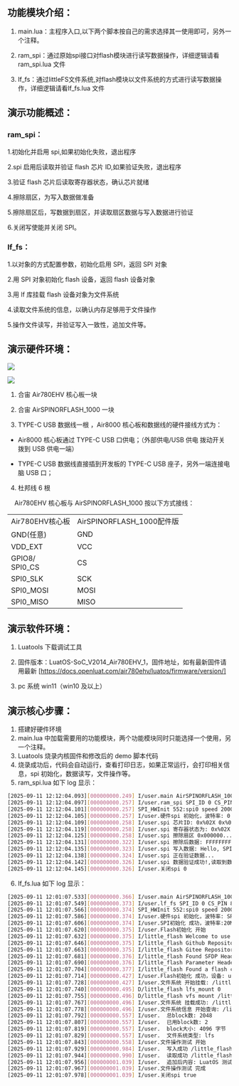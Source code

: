 ## 功能模块介绍：

1. main.lua：主程序入口,以下两个脚本按自己的需求选择其一使用即可，另外一个注释。

2. ram_spi：通过原始spi接口对flash模块进行读写数据操作，详细逻辑请看ram_spi.lua 文件

3. lf_fs：通过littleFS文件系统,对flash模块以文件系统的方式进行读写数据操作，详细逻辑请看lf_fs.lua 文件

## 演示功能概述：

### ram_spi：

1.初始化并启用 spi,如果初始化失败，退出程序

2.spi 启用后读取并验证 flash 芯片 ID,如果验证失败，退出程序

3.验证 flash 芯片后读取寄存器状态，确认芯片就绪

4.擦除扇区，为写入数据做准备

5.擦除扇区后，写数据到扇区，并读取扇区数据与写入数据进行验证

6.关闭写使能并关闭 SPI。

### lf_fs：

1.以对象的方式配置参数，初始化启用 SPI，返回 SPI 对象

2.用 SPI 对象初始化 flash 设备，返回 flash 设备对象

3.用 lf 库挂载 flash 设备对象为文件系统

4.读取文件系统的信息，以确认内存足够用于文件操作

5.操作文件读写，并验证写入一致性，追加文件等。

## 演示硬件环境：

![](https://docs.openluat.com/accessory/AirSPINORFLASH_1000/image/780EHV.jpg)

![](https://docs.openluat.com/accessory/AirSPINORFLASH_1000/image/norflash.jpg)

1. 合宙 Air780EHV 核心板一块

2. 合宙 AirSPINORFLASH_1000 一块

3. TYPE-C USB 数据线一根 ，Air8000 核心板和数据线的硬件接线方式为：
- Air8000 核心板通过 TYPE-C USB 口供电；（外部供电/USB 供电 拨动开关 拨到 USB 供电一端）

- TYPE-C USB 数据线直接插到开发板的 TYPE-C USB 座子，另外一端连接电脑 USB 口；
4. 杜邦线 6 根

    Air780EHV 核心板与 AirSPINORFLASH_1000 按以下方式接线：

<table>
<tr>
<td>Air780EHV核心板<br/></td><td>AirSPINORFLASH_1000配件版<br/></td></tr>
<tr>
<td>GND(任意)          <br/></td><td>GND<br/></td></tr>
<tr>
<td>VDD_EXT<br/></td><td>VCC<br/></td></tr>
<tr>
<td>GPIO8/<br/>SPI0_CS<br/></td><td>CS<br/></td></tr>
<tr>
<td>SPI0_SLK<br/></td><td>SCK<br/></td></tr>
<tr>
<td>SPI0_MOSI<br/></td><td>MOSI<br/></td></tr>
<tr>
<td>SPI0_MISO<br/></td><td>MISO<br/></td></tr>
</table>

## 演示软件环境：

1. Luatools 下载调试工具

2. 固件版本：LuatOS-SoC_V2014_Air780EHV_1，固件地址，如有最新固件请用最新 [https://docs.openluat.com/air780ehv/luatos/firmware/version/]

3. pc 系统 win11（win10 及以上）

## 演示核心步骤：

1. 搭建好硬件环境
2. main.lua 中加载需要用的功能模块，两个功能模块同时只能选择一个使用，另一个注释。
3. Luatools 烧录内核固件和修改后的 demo 脚本代码
4. 烧录成功后，代码会自动运行，查看打印日志，如果正常运行，会打印相关信息，spi 初始化，数据读写，文件操作等。
5. ram_spi.lua 如下 log 显示：

```bash
[2025-09-11 12:12:04.093][000000000.249] I/user.main AirSPINORFLASH_1000 001.000.000
[2025-09-11 12:12:04.097][000000000.257] I/user.ram_spi SPI_ID 0 CS_PIN 8
[2025-09-11 12:12:04.101][000000000.257] SPI_HWInit 552:spi0 speed 2000000,1994805,154
[2025-09-11 12:12:04.105][000000000.257] I/user.硬件spi 初始化，波特率: 0 2000000
[2025-09-11 12:12:04.109][000000000.258] I/user.spi 芯片ID: 0x%02X 0x%02X 0x%02X 239 64 23
[2025-09-11 12:12:04.119][000000000.258] I/user.spi 寄存器状态为: 0x%02X 0
[2025-09-11 12:12:04.125][000000000.258] I/user.spi 擦除扇区 0x000000...
[2025-09-11 12:12:04.131][000000000.322] I/user.spi 擦除后数据: FFFFFFFFFFFFFFFFFFFFFFFFFFFFFFFF 32
[2025-09-11 12:12:04.135][000000000.323] I/user.spi 写入数据: Hello, SPI Flash! 
[2025-09-11 12:12:04.138][000000000.324] I/user.spi 正在验证数据...
[2025-09-11 12:12:04.142][000000000.326] I/user.spi 数据验证成功!,读取到数据为：Hello, SPI Flash! 
[2025-09-11 12:12:04.145][000000000.326] I/user.关闭spi 0


```

6. lf_fs.lua 如下 log 显示：

```bash
[2025-09-11 12:01:07.533][000000000.366] I/user.main AirSPINORFLASH_1000 001.000.000
[2025-09-11 12:01:07.549][000000000.373] I/user.lf_fs SPI_ID 0 CS_PIN 8
[2025-09-11 12:01:07.566][000000000.374] SPI_HWInit 552:spi0 speed 2000000,1994805,154
[2025-09-11 12:01:07.586][000000000.374] I/user.硬件spi 初始化，波特率: SPI*: 0C7F5D18 2000000
[2025-09-11 12:01:07.606][000000000.374] I/user.SPI初始化 成功，波特率:20MHz
[2025-09-11 12:01:07.620][000000000.375] I/user.Flash初始化 开始
[2025-09-11 12:01:07.632][000000000.375] I/little_flash Welcome to use little flash V0.0.1 .
[2025-09-11 12:01:07.646][000000000.375] I/little_flash Github Repositories https://github.com/Dozingfiretruck/little_flash .
[2025-09-11 12:01:07.663][000000000.375] I/little_flash Gitee Repositories https://gitee.com/Dozingfiretruck/little_flash .
[2025-09-11 12:01:07.681][000000000.376] I/little_flash Found SFDP Header. The Revision is V1.5, NPN is 0, Access Protocol is 0xFF.
[2025-09-11 12:01:07.690][000000000.376] I/little_flash Parameter Header is OK. The Parameter ID is 0xFF00, Revision is V5.1, Length is 16,Parameter Table Pointer is 0x000080.
[2025-09-11 12:01:07.704][000000000.377] I/little_flash Found a flash chip. Size is 8388608 bytes.
[2025-09-11 12:01:07.714][000000000.427] I/user.Flash初始化 成功，设备: userdata: 0C10B3C0
[2025-09-11 12:01:07.728][000000000.427] I/user.文件系统 开始挂载: /little_flash
[2025-09-11 12:01:07.740][000000000.495] D/little_flash lfs_mount 0
[2025-09-11 12:01:07.755][000000000.496] D/little_flash vfs mount /little_flash ret 0
[2025-09-11 12:01:07.767][000000000.496] I/user.文件系统 挂载成功: /little_flash
[2025-09-11 12:01:07.778][000000000.496] I/user.文件系统信息 开始查询: /little_flash
[2025-09-11 12:01:07.792][000000000.557] I/user.  总block数: 2048
[2025-09-11 12:01:07.807][000000000.557] I/user.  已用block数: 2
[2025-09-11 12:01:07.819][000000000.557] I/user.  block大小: 4096 字节
[2025-09-11 12:01:07.829][000000000.557] I/user.  文件系统类型: lfs
[2025-09-11 12:01:07.843][000000000.558] I/user.文件操作测试 开始
[2025-09-11 12:01:07.929][000000000.984] I/user.  写入成功 /little_flash/test.txt 内容: 当前时间: Sun Jan  0 08:00:00 1900
[2025-09-11 12:01:07.944][000000000.990] I/user.  读取成功 /little_flash/test.txt 内容: 当前时间: Sun Jan  0 08:00:00 1900
[2025-09-11 12:01:07.956][000000001.039] I/user.  追加后内容: LuatOS 测试 - 追加时间: Sun Jan  0 08:00:00 1900
[2025-09-11 12:01:07.967][000000001.039] I/user.文件操作测试 完成
[2025-09-11 12:01:07.978][000000001.039] I/user.关闭spi true


```

# 
